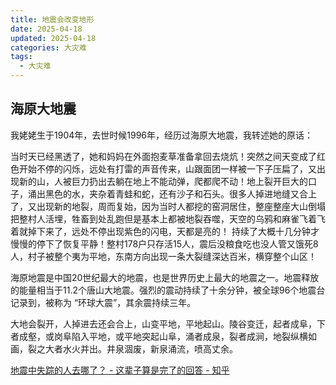 ```yaml
---
title: 地震会改变地形
date: 2025-04-18
updated: 2025-04-18
categories: 大灾难
tags:
  - 大灾难
---
```


## 海原大地震

我姥姥生于1904年，去世时候1996年，经历过海原大地震，我转述她的原话：

当时天已经黑透了，她和妈妈在外面抱麦草准备拿回去烧炕！突然之间天变成了红色开始不停的闪烁，远处有打雷的声音传来，山跟面团一样被一下子压扁了，又出现新的山，人被巨力扔出去躺在地上不能动弹，爬都爬不动！地上裂开巨大的口子，涌出黑色的水，夹杂着青蛙和蛇，还有沙子和石头。很多人掉进地缝又合上了，又出现新的地裂，周而复始，因为当时人都挖的窑洞居住，整座整座大山倒塌把整村人活埋，牲畜到处乱跑但是基本上都被地裂吞噬，天空的乌鸦和麻雀飞着飞着就掉下来了，远处不停出现紫色的闪电，天都是亮的！  持续了大概十几分钟才慢慢的停下了恢复平静！整村178户只存活15人，震后没粮食吃也没人管又饿死8人，村子被整个夷为平地，东南方向出现一条大裂缝深达百米，横穿整个山区！

海原地震是中国20世纪最大的地震，也是世界历史上最大的地震之一。地震释放的能量相当于11.2个唐山大地震。强烈的震动持续了十余分钟，被全球96个地震台记录到，被称为 “环球大震”，其余震持续三年。

大地会裂开，人掉进去还会合上，山变平地，平地起山。陵谷变迁，起者成阜，下者成壑，或岗阜陷入平地，或平地突起山阜，涌者成泉，裂者成涧，地裂纵横如画，裂之大者水火并出。井泉涸废，新泉涌流，喷高丈余。

[地震中失踪的人去哪了？ - 这辈子算是完了的回答 - 知乎](https://www.zhihu.com/question/46211917/answer/3439527848)

